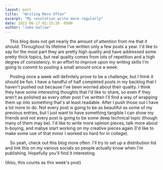 ```yaml
---
layout: post
title:  "Writing More Often"
excerpt: "My resolution write more regularly"
date: 2022-06-17 02:15:20 -0500
author: "Jake Gallow"
---
```


&nbsp;&nbsp;&nbsp; This blog does not get nearly the amount of attention from me that it should.
 Throughout its lifetime I've written only a few posts a year.
 I'd like to say for the most part they are pretty high quality and have addressed some pretty thick topics, but real quality comes from lots of repetition and a high degree of consistency.
 In an effort to improve upon my writing skills I'm going to commit to posting a small amount once a week.

&nbsp;&nbsp;&nbsp; Posting once a week will definitely prove to be a challenge, but I think it should be fun.
 I have a handful of half completed posts in my backlog that I haven't pushed out because I've been worried about their quality.
 I think they have some interesting thoughts that I'd like to share, so even if they aren't as polished as every other post I've written I'll find a way of wrapping them up into something that's at least readable.
 After I push those out I have a lot more to do.
 Not every post is going to be as beautiful as some of my previous entries, but I just want to have something tangible I can show my friends and not every post is going to be some deep technical topic (though many of them may be).
 I'd like to write more opinion pieces, talk more about b-boying, and mabye start working on my creative pieces again (I'd like to make some use of that minor I worked so hard for in college).

&nbsp;&nbsp;&nbsp; So yeah, check out this blog more often.
 I'll try to set up a distribution list and link this on my various socials so people actually know when I'm publishing.
 Hopefully you'll find it interesting.

(Also, this counts as this week's post)
